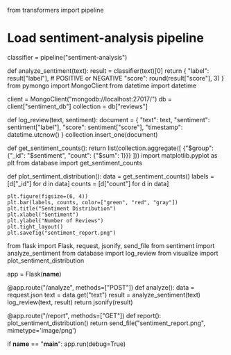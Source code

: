 from transformers import pipeline

# Load sentiment-analysis pipeline
classifier = pipeline("sentiment-analysis")

def analyze_sentiment(text):
    result = classifier(text)[0]
    return {
        "label": result["label"],  # POSITIVE or NEGATIVE
        "score": round(result["score"], 3)
    }
from pymongo import MongoClient
from datetime import datetime

client = MongoClient("mongodb://localhost:27017/")
db = client["sentiment_db"]
collection = db["reviews"]

def log_review(text, sentiment):
    document = {
        "text": text,
        "sentiment": sentiment["label"],
        "score": sentiment["score"],
        "timestamp": datetime.utcnow()
    }
    collection.insert_one(document)

def get_sentiment_counts():
    return list(collection.aggregate([
        {"$group": {"_id": "$sentiment", "count": {"$sum": 1}}}
    ]))
import matplotlib.pyplot as plt
from database import get_sentiment_counts

def plot_sentiment_distribution():
    data = get_sentiment_counts()
    labels = [d["_id"] for d in data]
    counts = [d["count"] for d in data]

    plt.figure(figsize=(6, 4))
    plt.bar(labels, counts, color=["green", "red", "gray"])
    plt.title("Sentiment Distribution")
    plt.xlabel("Sentiment")
    plt.ylabel("Number of Reviews")
    plt.tight_layout()
    plt.savefig("sentiment_report.png")
from flask import Flask, request, jsonify, send_file
from sentiment import analyze_sentiment
from database import log_review
from visualize import plot_sentiment_distribution

app = Flask(__name__)

@app.route("/analyze", methods=["POST"])
def analyze():
    data = request.json
    text = data.get("text")
    result = analyze_sentiment(text)
    log_review(text, result)
    return jsonify(result)

@app.route("/report", methods=["GET"])
def report():
    plot_sentiment_distribution()
    return send_file("sentiment_report.png", mimetype='image/png')

if __name__ == "__main__":
    app.run(debug=True)
